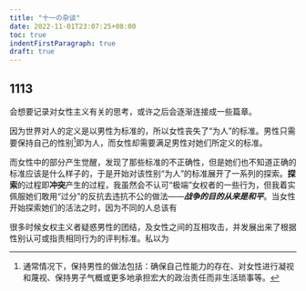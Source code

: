 ```yaml
---
title: "十一の杂谈"
date: 2022-11-01T23:07:25+08:00
toc: true
indentFirstParagraph: true
draft: true
---
```

## 1113

会想要记录对女性主义有关的思考，或许之后会逐渐连接成一些篇章。

因为世界对人的定义是以男性为标准的，所以女性丧失了“为人”的标准。男性只需要保持自己的性别[^1]即为人，而女性却需要满足男性对她们所定义的标准。

而女性中的部分产生觉醒，发现了那些标准的不正确性，但是她们也不知道正确的标准应该是什么样子的，于是开始对该性别“为人”的标准展开了一系列的探索。**探索**的过程即**冲突**产生的过程，我虽然会不认可“极端”女权者的一些行为，但我着实佩服她们敢用“过分”的反抗去违抗不公的做法——***战争的目的从来是和平***。当女性开始探索她们的活法之时，因为不同的人总该有

很多时候女权主义者疑惑男性的团结，及女性之间的互相攻击，并发展出来了根据性别认可或指责相同行为的评判标准。私以为

[^1]: 通常情况下，保持男性的做法包括：确保自己性能力的存在、对女性进行凝视和蔑视、保持男子气概或更多地承担宏大的政治责任而非生活琐事等。
